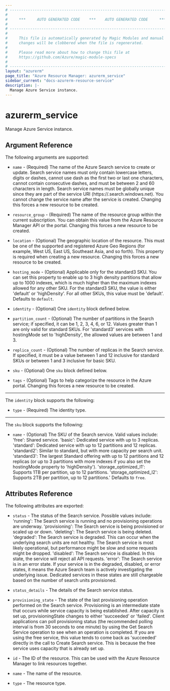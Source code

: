 ```yaml
---
# ----------------------------------------------------------------------------
#
#     ***     AUTO GENERATED CODE    ***    AUTO GENERATED CODE     ***
#
# ----------------------------------------------------------------------------
#
#     This file is automatically generated by Magic Modules and manual
#     changes will be clobbered when the file is regenerated.
#
#     Please read more about how to change this file at
#     https://github.com/Azure/magic-module-specs
#
# ----------------------------------------------------------------------------
layout: "azurerm"
page_title: "Azure Resource Manager: azurerm_service"
sidebar_current: "docs-azurerm-resource-service"
description: |-
  Manage Azure Service instance.
---
```


# azurerm_service

Manage Azure Service instance.


## Argument Reference

The following arguments are supported:

* `name` - (Required) The name of the Azure Search service to create or update. Search service names must only contain lowercase letters, digits or dashes, cannot use dash as the first two or last one characters, cannot contain consecutive dashes, and must be between 2 and 60 characters in length. Search service names must be globally unique since they are part of the service URI (https://<name>.search.windows.net). You cannot change the service name after the service is created. Changing this forces a new resource to be created.

* `resource_group` - (Required) The name of the resource group within the current subscription. You can obtain this value from the Azure Resource Manager API or the portal. Changing this forces a new resource to be created.

* `location` - (Optional) The geographic location of the resource. This must be one of the supported and registered Azure Geo Regions (for example, West US, East US, Southeast Asia, and so forth). This property is required when creating a new resource. Changing this forces a new resource to be created.

* `hosting_mode` - (Optional) Applicable only for the standard3 SKU. You can set this property to enable up to 3 high density partitions that allow up to 1000 indexes, which is much higher than the maximum indexes allowed for any other SKU. For the standard3 SKU, the value is either 'default' or 'highDensity'. For all other SKUs, this value must be 'default'. Defaults to `default`.

* `identity` - (Optional) One `identity` block defined below.

* `partition_count` - (Optional) The number of partitions in the Search service; if specified, it can be 1, 2, 3, 4, 6, or 12. Values greater than 1 are only valid for standard SKUs. For 'standard3' services with hostingMode set to 'highDensity', the allowed values are between 1 and 3.

* `replica_count` - (Optional) The number of replicas in the Search service. If specified, it must be a value between 1 and 12 inclusive for standard SKUs or between 1 and 3 inclusive for basic SKU.

* `sku` - (Optional) One `sku` block defined below.

* `tags` - (Optional) Tags to help categorize the resource in the Azure portal. Changing this forces a new resource to be created.

---

The `identity` block supports the following:

* `type` - (Required) The identity type.

---

The `sku` block supports the following:

* `name` - (Optional) The SKU of the Search service. Valid values include: 'free': Shared service. 'basic': Dedicated service with up to 3 replicas. 'standard': Dedicated service with up to 12 partitions and 12 replicas. 'standard2': Similar to standard, but with more capacity per search unit. 'standard3': The largest Standard offering with up to 12 partitions and 12 replicas (or up to 3 partitions with more indexes if you also set the hostingMode property to 'highDensity'). 'storage_optimized_l1': Supports 1TB per partition, up to 12 partitions. 'storage_optimized_l2': Supports 2TB per partition, up to 12 partitions.' Defaults to `free`.

## Attributes Reference

The following attributes are exported:

* `status` - The status of the Search service. Possible values include: 'running': The Search service is running and no provisioning operations are underway. 'provisioning': The Search service is being provisioned or scaled up or down. 'deleting': The Search service is being deleted. 'degraded': The Search service is degraded. This can occur when the underlying search units are not healthy. The Search service is most likely operational, but performance might be slow and some requests might be dropped. 'disabled': The Search service is disabled. In this state, the service will reject all API requests. 'error': The Search service is in an error state. If your service is in the degraded, disabled, or error states, it means the Azure Search team is actively investigating the underlying issue. Dedicated services in these states are still chargeable based on the number of search units provisioned.

* `status_details` - The details of the Search service status.

* `provisioning_state` - The state of the last provisioning operation performed on the Search service. Provisioning is an intermediate state that occurs while service capacity is being established. After capacity is set up, provisioningState changes to either 'succeeded' or 'failed'. Client applications can poll provisioning status (the recommended polling interval is from 30 seconds to one minute) by using the Get Search Service operation to see when an operation is completed. If you are using the free service, this value tends to come back as 'succeeded' directly in the call to Create Search service. This is because the free service uses capacity that is already set up.

* `id` - The ID of the resource. This can be used with the Azure Resource Manager to link resources together.

* `name` - The name of the resource.

* `type` - The resource type.
